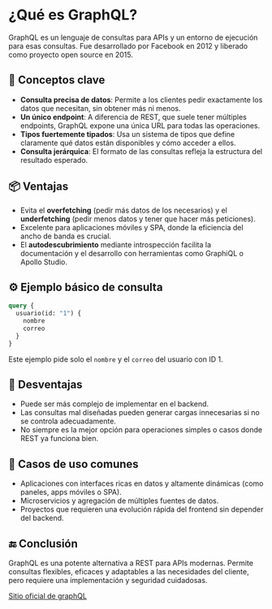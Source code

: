 # ¿Qué es GraphQL?

GraphQL es un lenguaje de consultas para APIs y un entorno de ejecución para esas consultas. Fue desarrollado por Facebook en 2012 y liberado como proyecto open source en 2015.

## 🧠 Conceptos clave

- **Consulta precisa de datos**: Permite a los clientes pedir exactamente los datos que necesitan, sin obtener más ni menos.
- **Un único endpoint**: A diferencia de REST, que suele tener múltiples endpoints, GraphQL expone una única URL para todas las operaciones.
- **Tipos fuertemente tipados**: Usa un sistema de tipos que define claramente qué datos están disponibles y cómo acceder a ellos.
- **Consulta jerárquica**: El formato de las consultas refleja la estructura del resultado esperado.

## 📦 Ventajas

- Evita el **overfetching** (pedir más datos de los necesarios) y el **underfetching** (pedir menos datos y tener que hacer más peticiones).
- Excelente para aplicaciones móviles y SPA, donde la eficiencia del ancho de banda es crucial.
- El **autodescubrimiento** mediante introspección facilita la documentación y el desarrollo con herramientas como GraphiQL o Apollo Studio.

## ⚙️ Ejemplo básico de consulta

```graphql
query {
  usuario(id: "1") {
    nombre
    correo
  }
}
```
Este ejemplo pide solo el `nombre` y el `correo` del usuario con ID 1.

## 🚫 Desventajas

- Puede ser más complejo de implementar en el backend.
- Las consultas mal diseñadas pueden generar cargas innecesarias si no se controla adecuadamente.
- No siempre es la mejor opción para operaciones simples o casos donde REST ya funciona bien.

## 🔧 Casos de uso comunes

- Aplicaciones con interfaces ricas en datos y altamente dinámicas (como paneles, apps móviles o SPA).
- Microservicios y agregación de múltiples fuentes de datos.
- Proyectos que requieren una evolución rápida del frontend sin depender del backend.

## 🔚 Conclusión

GraphQL es una potente alternativa a REST para APIs modernas. Permite consultas flexibles, eficaces y adaptables a las necesidades del cliente, pero requiere una implementación y seguridad cuidadosas.


[Sitio oficial de graphQL](https://graphql.org/)

